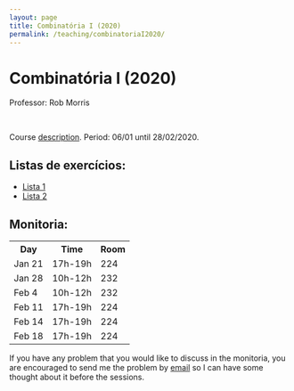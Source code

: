 ```yaml
---
layout: page
title: Combinatória I (2020)
permalink: /teaching/combinatoriaI2020/
---
```


# Combinatória I (2020)

Professor: Rob Morris

<br>

Course [description](https://impa.br/ensino/programas-de-formacao/mestrado-academico/disciplinas-mestrado-academico/combinatoria-i/). Period: 06/01 until 28/02/2020.


## Listas de exercícios:
- [Lista 1]({{site.baseurl}}/teaching/monitoria/CombinatoriaI2020-lista1.pdf)
- [Lista 2]({{site.baseurl}}/teaching/monitoria/CombinatoriaI2020-lista2.pdf)



## Monitoria:
<table width="300">
  <tr>
    <th>Day</th>
    <th>Time</th> 
    <th>Room</th> 
  </tr>
  <tr class="strikeout">
    <td>Jan 21</td>
    <td>17h-19h</td>
    <td>224</td>
  </tr>
  <tr class="strikeout">
    <td>Jan 28</td>
    <td>10h-12h</td>
    <td>232</td>
  </tr>
  <tr class="strikeout">
    <td>Feb 4</td>
    <td>10h-12h</td>
    <td>232</td>
  </tr>
  <tr class="strikeout">
    <td>Feb 11</td>
    <td>17h-19h</td>
    <td>224</td>
  </tr>
  <tr class="strikeout">
    <td>Feb 14</td>
    <td>17h-19h</td>
    <td>224</td>
  </tr>
  <tr class="strikeout">
    <td>Feb 18</td>
    <td>17h-19h</td>
    <td>224</td>
  </tr>
</table>

<!--<p>
Last updated: <span id="updated"></span>.
</p>-->

<script>
document.getElementById("updated").innerHTML = document.lastModified;
</script>
<p>
If you have any problem that you would like to discuss in the monitoria, you are encouraged to send me the problem by <a href="{{ site.baseurl }}/office">email</a> so I can have some thought about it before the sessions.
</p>

